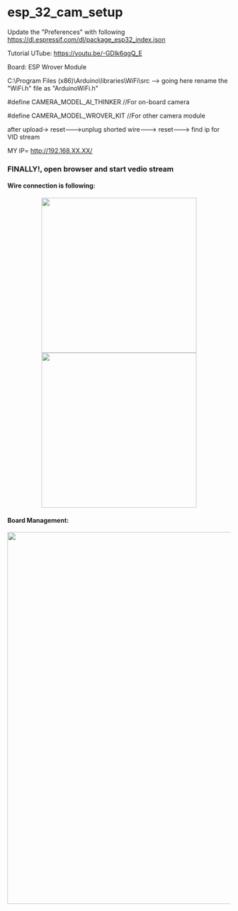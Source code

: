 # esp_32_cam_setup

Update the "Preferences" with following
https://dl.espressif.com/dl/package_esp32_index.json

Tutorial UTube: https://youtu.be/-GDlk6qgQ_E

Board: ESP Wrover Module

C:\Program Files (x86)\Arduino\libraries\WiFi\src
--> going here rename the "WiFi.h" file as "ArduinoWiFi.h"

#define CAMERA_MODEL_AI_THINKER //For on-board camera

#define CAMERA_MODEL_WROVER_KIT //For other camera module

after upload-> reset--->unplug shorted wire---> reset---> find ip for VID stream

MY IP= http://192.168.XX.XX/

### FINALLY!, open browser and start vedio stream

#### Wire connection is following:

<p align="center">
<img src="Wire Connection/connection DIA.png" height=350> <img src="Wire Connection/connection.jpeg" height=350>
</p>

#### Board Management:

<p align="center">
<img width=840 src="Board Management.jpeg">
</p>
